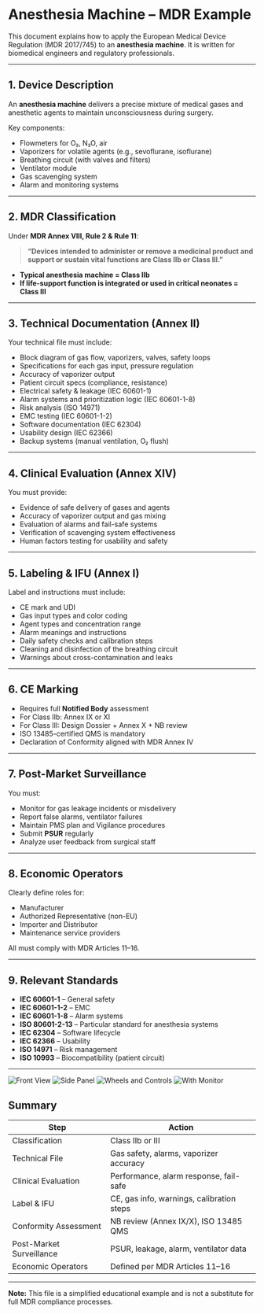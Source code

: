 # Anesthesia Machine – MDR Example

This document explains how to apply the European Medical Device Regulation (MDR 2017/745) to an **anesthesia machine**. It is written for biomedical engineers and regulatory professionals.

---

##  1. Device Description

An **anesthesia machine** delivers a precise mixture of medical gases and anesthetic agents to maintain unconsciousness during surgery.

Key components:
- Flowmeters for O₂, N₂O, air
- Vaporizers for volatile agents (e.g., sevoflurane, isoflurane)
- Breathing circuit (with valves and filters)
- Ventilator module
- Gas scavenging system
- Alarm and monitoring systems

---

##  2. MDR Classification

Under **MDR Annex VIII, Rule 2 & Rule 11**:

> **“Devices intended to administer or remove a medicinal product and support or sustain vital functions are Class IIb or Class III.”**

- **Typical anesthesia machine = Class IIb**  
- **If life-support function is integrated or used in critical neonates = Class III**

---

##  3. Technical Documentation (Annex II)

Your technical file must include:

- Block diagram of gas flow, vaporizers, valves, safety loops
- Specifications for each gas input, pressure regulation
- Accuracy of vaporizer output
- Patient circuit specs (compliance, resistance)
- Electrical safety & leakage (IEC 60601-1)
- Alarm systems and prioritization logic (IEC 60601-1-8)
- Risk analysis (ISO 14971)
- EMC testing (IEC 60601-1-2)
- Software documentation (IEC 62304)
- Usability design (IEC 62366)
- Backup systems (manual ventilation, O₂ flush)

---

##  4. Clinical Evaluation (Annex XIV)

You must provide:

- Evidence of safe delivery of gases and agents
- Accuracy of vaporizer output and gas mixing
- Evaluation of alarms and fail-safe systems
- Verification of scavenging system effectiveness
- Human factors testing for usability and safety

---

##  5. Labeling & IFU (Annex I)

Label and instructions must include:

- CE mark and UDI
- Gas input types and color coding
- Agent types and concentration range
- Alarm meanings and instructions
- Daily safety checks and calibration steps
- Cleaning and disinfection of the breathing circuit
- Warnings about cross-contamination and leaks

---

##  6. CE Marking

- Requires full **Notified Body** assessment  
- For Class IIb: Annex IX or XI  
- For Class III: Design Dossier + Annex X + NB review  
- ISO 13485-certified QMS is mandatory  
- Declaration of Conformity aligned with MDR Annex IV

---

##  7. Post-Market Surveillance

You must:

- Monitor for gas leakage incidents or misdelivery
- Report false alarms, ventilator failures
- Maintain PMS plan and Vigilance procedures
- Submit **PSUR** regularly
- Analyze user feedback from surgical staff

---

##  8. Economic Operators

Clearly define roles for:

- Manufacturer
- Authorized Representative (non-EU)
- Importer and Distributor
- Maintenance service providers

All must comply with MDR Articles 11–16.

---

##  9. Relevant Standards

- **IEC 60601-1** – General safety
- **IEC 60601-1-2** – EMC
- **IEC 60601-1-8** – Alarm systems
- **ISO 80601-2-13** – Particular standard for anesthesia systems
- **IEC 62304** – Software lifecycle
- **IEC 62366** – Usability
- **ISO 14971** – Risk management
- **ISO 10993** – Biocompatibility (patient circuit)

---
![Front View](assets/images/anesthesia_machine_front_view.JPG)
![Side Panel](assets/images/anesthesia_machine_side_panel.JPG)
![Wheels and Controls](assets/images/anesthesia_machine_wheels_and_controls.JPG)
![With Monitor](assets/images/anesthesia_machine_with_monitor.JPG)




##  Summary

| Step                         | Action                                      |
|------------------------------|---------------------------------------------|
| Classification               | Class IIb or III                            |
| Technical File               | Gas safety, alarms, vaporizer accuracy      |
| Clinical Evaluation          | Performance, alarm response, fail-safe      |
| Label & IFU                  | CE, gas info, warnings, calibration steps   |
| Conformity Assessment        | NB review (Annex IX/X), ISO 13485 QMS       |
| Post-Market Surveillance     | PSUR, leakage, alarm, ventilator data       |
| Economic Operators           | Defined per MDR Articles 11–16              |

---

**Note:** This file is a simplified educational example and is not a substitute for full MDR compliance processes.
